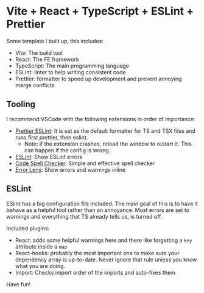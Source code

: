 # Vite + React + TypeScript + ESLint + Prettier

Some template I built up, this includes:

* Vite: The build tool
* React: The FE framework
* TypeScript: The main programming language
* ESLint: linter to help writing consistent code
* Prettier: formatter to speed up development and prevent annoying merge conflicts

## Tooling

I recommend VSCode with the following extensions in order of importance:

* [Prettier ESLint](https://marketplace.visualstudio.com/items?itemName=rvest.vs-code-prettier-eslint): It is set as the default formatter for TS and TSX files and runs first prettier, then eslint.
  * Note: if the extension crashes, reload the window to restart it. This can happen if the config is wrong.
* [ESLint](https://marketplace.visualstudio.com/items?itemName=dbaeumer.vscode-eslint): Show ESLint errors
* [Code Spell Checker](https://marketplace.visualstudio.com/items?itemName=streetsidesoftware.code-spell-checker): Simple and effective spell checker
* [Error Lens](https://marketplace.visualstudio.com/items?itemName=usernamehw.errorlens): Show errors and warnings inline

## ESLint

ESlint has a big configuration file included.
The main goal of this is to have it behave as a helpful tool rather than an annoyance.
Most errors are set to warnings and everything that TS already tells us, is turned off.

Included plugins:

* React: adds some helpful warnings here and there like forgetting a `key` attribute inside a `map`
* React-hooks: probably the most important one to make sure your dependency array is up-to-date. Never ignore that rule unless you know what you are doing.
* Import: Checks import order of the imports and auto-fixes them.

Have fun!
